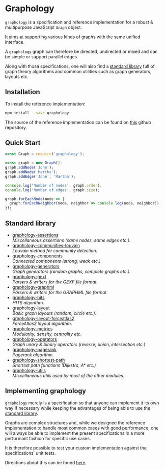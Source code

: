 # Graphology

`graphology` is a specification and reference implementation for a robust & multipurpose JavaScript `Graph` object.

It aims at supporting various kinds of graphs with the same unified interface.

A `graphology` graph can therefore be directed, undirected or mixed and can be simple or support parallel edges.

Along with those specifications, one will also find a [standard library](#standard-library) full of graph theory algorithms and common utilities such as graph generators, layouts etc.

## Installation

To install the reference implementation:

```bash
npm install --save graphology
```

The source of the reference implementation can be found on [this](https://github.com/graphology/graphology) github repository.

## Quick Start

```js
const Graph = require('graphology');

const graph = new Graph();
graph.addNode('John');
graph.addNode('Martha');
graph.addEdge('John', 'Martha');

console.log('Number of nodes', graph.order);
console.log('Number of edges', graph.size);

graph.forEachNode(node => {
  graph.forEachNeighbor(node, neighbor => console.log(node, neighbor));
});
```

## Standard library

* [graphology-assertions](https://github.com/graphology/graphology-assertions#readme)<br>*Miscellaneous assertions (same nodes, same edges etc.).*
* [graphology-communities-louvain](https://github.com/graphology/graphology-communities-louvain#readme)<br>*Louvain method for community detection.*
* [graphology-components](https://github.com/graphology/graphology-components#readme)<br>*Connected components (strong, weak etc.).*
* [graphology-generators](https://github.com/graphology/graphology-generators#readme)<br>*Graph generators (random graphs, complete graphs etc.).*
* [graphology-gexf](https://github.com/graphology/graphology-gexf#readme)<br>*Parsers & writers for the GEXF file format.*
* [graphology-graphml](https://github.com/graphology/graphology-graphml#readme)<br>*Parsers & writers for the GRAPHML file format.*
* [graphology-hits](https://github.com/graphology/graphology-hits#readme)<br>*HITS algorithm.*
* [graphology-layout](https://github.com/graphology/graphology-layout#readme)<br>*Basic graph layouts (random, circle etc.).*
* [graphology-layout-forceatlas2](https://github.com/graphology/graphology-layout-forceatlas2#readme)<br>*ForceAtlas2 layout algorithm.*
* [graphology-metrics](https://github.com/graphology/graphology-metrics#readme)<br>*Modularity, density, centrality etc.*
* [graphology-operators](https://github.com/graphology/graphology-operators#readme)<br>*Graph unary & binary operators (reverse, union, intersection etc.)*
* [graphology-pagerank](https://github.com/graphology/graphology-pagerank#readme)<br>*Pagerank algorithm.*
* [graphology-shortest-path](https://github.com/graphology/graphology-shortest-path#readme)<br>*Shortest path functions (Dijkstra, A&ast; etc.)*
* [graphology-utils](https://github.com/graphology/graphology-utils#readme)<br>*Miscellaneous utils used by most of the other modules.*

## Implementing graphology

`graphology` merely is a specification so that anyone can implement it its own way if necessary while keeping the advantages of being able to use the [standard library](#standard-library).

Graphs are complex structures and, while we designed the reference implementation to handle most common cases with good performance, one will always be able to implement the present specifications in a more performant fashion for specific use cases.

It is therefore possible to test your custom implementation against the specifications' unit tests.

Directions about this can be found [here](unittests.md).
